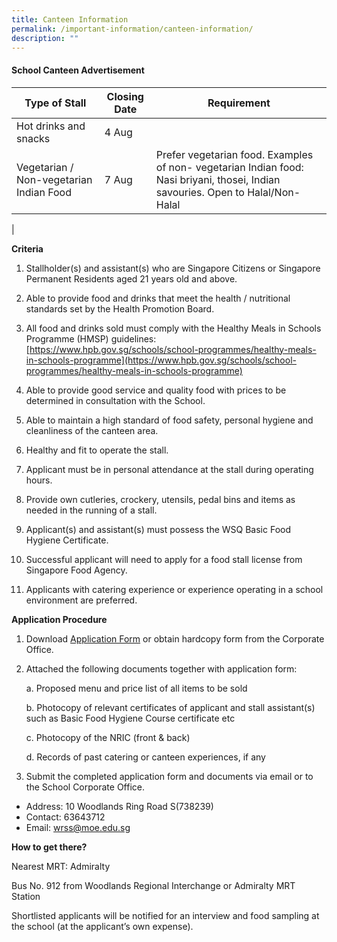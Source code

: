 ```yaml
---
title: Canteen Information
permalink: /important-information/canteen-information/
description: ""
---
```

#### School Canteen Advertisement


| Type of Stall | Closing Date | Requirement |
| -------- | -------- | -------- |
| Hot drinks and snacks     | 4 Aug     |      |
| Vegetarian / Non-vegetarian Indian Food     | 7 Aug     | Prefer vegetarian food. Examples of non- vegetarian Indian food: Nasi briyani, thosei, Indian savouries. Open to Halal/Non-Halal
   |


**Criteria**
1.	Stallholder(s) and assistant(s) who are Singapore Citizens or Singapore Permanent Residents aged 21 years old and above.

2.	Able to provide food and drinks that meet the health / nutritional standards set by the Health Promotion Board.

3.	All food and drinks sold must comply with the Healthy Meals in Schools Programme (HMSP) guidelines: [https://www.hpb.gov.sg/schools/school-programmes/healthy-meals-in-schools-programme](https://www.hpb.gov.sg/schools/school-programmes/healthy-meals-in-schools-programme)


4.	Able to provide good service and quality food with prices to be determined in consultation with the School.

5.	Able to maintain a high standard of food safety, personal hygiene and cleanliness of the canteen area.

6.	Healthy and fit to operate the stall.

7.	Applicant must be in personal attendance at the stall during operating hours.

8.	Provide own cutleries, crockery, utensils, pedal bins and items as needed in the running of a stall.

9.	Applicant(s) and assistant(s) must possess the WSQ Basic Food Hygiene Certificate.

10.	Successful applicant will need to apply for a food stall license from Singapore Food Agency.

11.	Applicants with catering experience or experience operating in a school environment are preferred.

**Application Procedure**
1.	Download [Application Form](https://drive.google.com/file/d/1th-ZQ4wz_VS9lWXslPE3X2i3PAuMlWCE/view?usp=sharing) or obtain hardcopy form from the Corporate Office.

2. Attached the following documents together with application form:

    a.	Proposed menu and price list of all items to be sold

    b.	Photocopy of relevant certificates of applicant and stall assistant(s) such as Basic Food Hygiene Course certificate etc 

    c.	Photocopy of the NRIC (front & back)  

    d.	Records of past catering or canteen experiences, if any

3. Submit the completed application form and documents via email or to the School Corporate Office.
* Address: 10 Woodlands Ring Road S(738239)
* Contact: 63643712
* Email: wrss@moe.edu.sg


**How to get there?**

Nearest MRT: Admiralty

Bus No. 912 from Woodlands Regional Interchange or Admiralty MRT Station


Shortlisted applicants will be notified for an interview and food sampling at the school (at the applicant’s own expense).